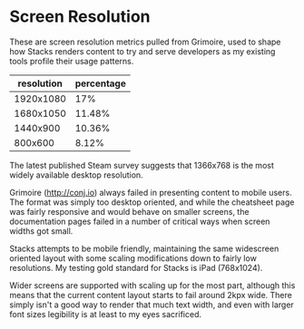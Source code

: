 # Screen Resolution

These are screen resolution metrics pulled from Grimoire, used to shape how Stacks renders content to try and serve developers as my existing tools profile their usage patterns.


| resolution | percentage |
|------------|------------|
| 1920x1080  | 17%        |
| 1680x1050  | 11.48%     |
| 1440x900   | 10.36%     |
| 800x600    | 8.12%      |

The latest published Steam survey suggests that 1366x768 is the most widely available desktop resolution.

Grimoire (http://conj.io) always failed in presenting content to mobile users.
The format was simply too desktop oriented, and while the cheatsheet page was fairly responsive and would behave on smaller screens, the documentation pages failed in a number of critical ways when screen widths got small.

Stacks attempts to be mobile friendly, maintaining the same widescreen oriented layout with some scaling modifications down to fairly low resolutions.
My testing gold standard for Stacks is iPad (768x1024).

Wider screens are supported with scaling up for the most part, although this means that the current content layout starts to fail around 2kpx wide.
There simply isn't a good way to render that much text width, and even with larger font sizes legibility is at least to my eyes sacrificed.
